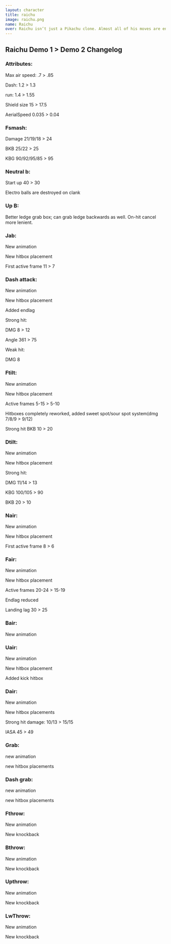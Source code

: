 ```yaml
---
layout: character
title: raichu
image: raichu.png
name: Raichu
over: Raichu isn’t just a Pikachu clone. Almost all of his moves are entirely new, but stay true to the spirit of the Pikachu lineage. His neutral special is Electro Ball, a strong projectile that’s slow to come out, slow to travel across the stage, but if it hits you you’re likely to be combo’d to death... You’ll quickly see this is a pattern with this character. Up special at first seems very similar to Pikachu’s up special, but it’s quite different. It has a longer startup, and only has a hitbox at the end of the zip. If you hit with this hitbox, you can cancel your up b into a jump, aerial, or airdodge. Side special is similar to Pikachu’s in the air. On the ground, however, it becomes Volt Tackle. Raichu runs pretty slow normally, but he moves much faster during Volt Tackle. Storm across the screen to catch your opponents, chase after your electro ball, or jump cancel it to open up even more options. Fade back with a wavedash to trick your opponents, or jump in with a shocking surprise attack! Down special is smaller than Pikachu’s thunder, but it packs a wallop. The storm cloud is a meteor, which sends opponents directly to Raichu for the explosive finisher! His aerials are all entirely fresh, but draw inspiration from his previous evolutions. Raichu is the slowest character in Beyond Melee, but with a great variety of unique tools at his disposal, Raichu is a complete package, and he packs a serious punch.
---
```



## Raichu Demo 1 > Demo 2 Changelog

### Attributes:

Max air speed: .7 > .85

Dash: 1.2 > 1.3

run: 1.4 > 1.55

Shield size 15 > 17.5

AerialSpeed 0.035 > 0.04

### Fsmash:

Damage 21/19/18 > 24

BKB 25/22 > 25

KBG 90/92/95/85 > 95

### Neutral b:

Start up 40 > 30

Electro balls are destroyed on clank

### Up B:

Better ledge grab box; can grab ledge backwards as well. On-hit cancel more lenient.

### Jab:

New animation

New hitbox placement

First active frame 11 > 7

### Dash attack:

New animation

New hitbox placement

Added endlag

Strong hit:

DMG 8 > 12

Angle 361 > 75

Weak hit:

DMG 8

### Ftilt:

New animation

New hitbox placement

Active frames 5-15 > 5-10

Hitboxes completely reworked, added sweet spot/sour spot system(dmg 7/8/9 > 9/12)

Strong hit BKB 10 > 20

### Dtilt:

New animation

New hitbox placement

Strong hit: 

DMG 11/14 > 13

KBG 100/105 > 90

BKB 20 > 10

### Nair:

New animation

New hitbox placement

First active frame 8 > 6

### Fair:

New animation

New hitbox placement

Active frames 20-24 > 15-19

Endlag reduced

Landing lag 30 > 25

### Bair:

New animation

### Uair:

New animation

New hitbox placement

Added kick hitbox

### Dair:

New animation

New hitbox placements

Strong hit damage: 10/13 > 15/15

IASA 45 > 49

### Grab:

new animation

new hitbox placements

### Dash grab:

new animation

new hitbox placements

### Fthrow:

New animation

New knockback

### Bthrow:

New animation

New knockback

### Upthrow:

New animation

New knockback

### LwThrow:

New animation

New knockback
